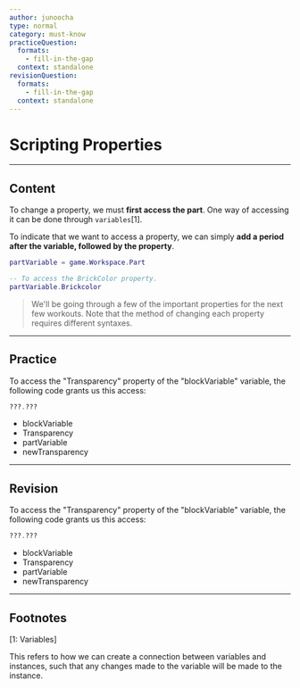 ```yaml
---
author: junoocha
type: normal
category: must-know
practiceQuestion:
  formats:
    - fill-in-the-gap
  context: standalone
revisionQuestion:
  formats:
    - fill-in-the-gap
  context: standalone
---
```


# Scripting Properties

---

## Content

To change a property, we must **first access the part**. One way of accessing it can be done through `variables`[1]. 

To indicate that we want to access a property, we can simply **add a period after the variable, followed by the property**.

```lua
partVariable = game.Workspace.Part

-- To access the BrickColor property.
partVariable.Brickcolor
```

> We'll be going through a few of the important properties for the next few workouts. Note that the method of changing each property requires different syntaxes.

---

## Practice

To access the "Transparency" property of the "blockVariable" variable, the following code grants us this access:

```lua
???.???
```

- blockVariable
- Transparency
- partVariable
- newTransparency

---

## Revision

To access the "Transparency" property of the "blockVariable" variable, the following code grants us this access:
```lua
???.???
```

- blockVariable
- Transparency
- partVariable
- newTransparency

---

## Footnotes

[1: Variables]

This refers to how we can create a connection between variables and instances, such that any changes made to the variable will be made to the instance.